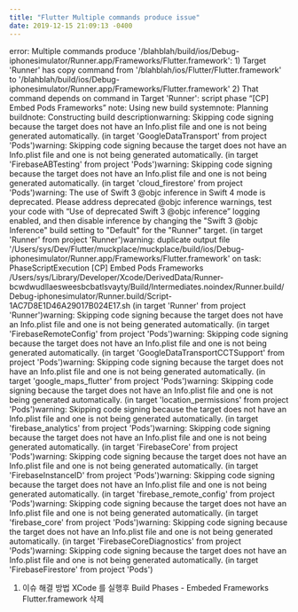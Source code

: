 ```yaml
---
title: "Flutter Multiple commands produce issue"
date: 2019-12-15 21:09:13 -0400
---
```




error: Multiple commands produce '/blahblah/build/ios/Debug-iphonesimulator/Runner.app/Frameworks/Flutter.framework':
    1) Target 'Runner' has copy command from '/blahblah/ios/Flutter/Flutter.framework' to '/blahblah/build/ios/Debug-iphonesimulator/Runner.app/Frameworks/Flutter.framework'
    2) That command depends on command in Target 'Runner': script phase “[CP] Embed Pods Frameworks”
    note: Using new build systemnote: Planning buildnote: Constructing build descriptionwarning: Skipping code signing because the target does not have an Info.plist file and one is not being generated automatically. (in target 'GoogleDataTransport' from project 'Pods')warning: Skipping code signing because the target does not have an Info.plist file and one is not being generated automatically. (in target 'FirebaseABTesting' from project 'Pods')warning: Skipping code signing because the target does not have an Info.plist file and one is not being generated automatically. (in target 'cloud_firestore' from project 'Pods')warning: The use of Swift 3 @objc inference in Swift 4 mode is deprecated. Please address deprecated @objc inference warnings, test your code with “Use of deprecated Swift 3 @objc inference” logging enabled, and then disable inference by changing the "Swift 3 @objc Inference" build setting to "Default" for the "Runner" target. (in target 'Runner' from project 'Runner')warning: duplicate output file '/Users/sys/Dev/Flutter/muckplace/muckplace/build/ios/Debug-iphonesimulator/Runner.app/Frameworks/Flutter.framework' on task: PhaseScriptExecution [CP] Embed Pods Frameworks /Users/sys/Library/Developer/Xcode/DerivedData/Runner-bcwdwudllaesweesbcbatlsvayty/Build/Intermediates.noindex/Runner.build/Debug-iphonesimulator/Runner.build/Script-1AC7D8E1D46A29017B024E17.sh (in target 'Runner' from project 'Runner')warning: Skipping code signing because the target does not have an Info.plist file and one is not being generated automatically. (in target 'FirebaseRemoteConfig' from project 'Pods')warning: Skipping code signing because the target does not have an Info.plist file and one is not being generated automatically. (in target 'GoogleDataTransportCCTSupport' from project 'Pods')warning: Skipping code signing because the target does not have an Info.plist file and one is not being generated automatically. (in target 'google_maps_flutter' from project 'Pods')warning: Skipping code signing because the target does not have an Info.plist file and one is not being generated automatically. (in target 'location_permissions' from project 'Pods')warning: Skipping code signing because the target does not have an Info.plist file and one is not being generated automatically. (in target 'firebase_analytics' from project 'Pods')warning: Skipping code signing because the target does not have an Info.plist file and one is not being generated automatically. (in target 'FirebaseCore' from project 'Pods')warning: Skipping code signing because the target does not have an Info.plist file and one is not being generated automatically. (in target 'FirebaseInstanceID' from project 'Pods')warning: Skipping code signing because the target does not have an Info.plist file and one is not being generated automatically. (in target 'firebase_remote_config' from project 'Pods')warning: Skipping code signing because the target does not have an Info.plist file and one is not being generated automatically. (in target 'firebase_core' from project 'Pods')warning: Skipping code signing because the target does not have an Info.plist file and one is not being generated automatically. (in target 'FirebaseCoreDiagnostics' from project 'Pods')warning: Skipping code signing because the target does not have an Info.plist file and one is not being generated automatically. (in target 'FirebaseFirestore' from project 'Pods')


1) 이슈 해결 방법
XCode 를 실행후 Build Phases - Embeded Frameworks
Flutter.framework 삭제



